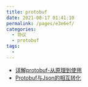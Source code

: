 ```yaml
---
title: protobuf
date: 2021-08-17 01:41:10
permalink: /pages/e3e6ef/
categories:
  - 协议
  - protobuf
tags:
  - 
---
```

- [详解protobuf-从原理到使用](https://www.jianshu.com/p/419efe983cb2)
- [Protobuf与Json的相互转化](https://blog.csdn.net/donespeak/article/details/102849328)

